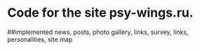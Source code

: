 # Code for the site psy-wings.ru. 
##implemented news, posts, photo gallery, links, survey, links, personalities, site map

